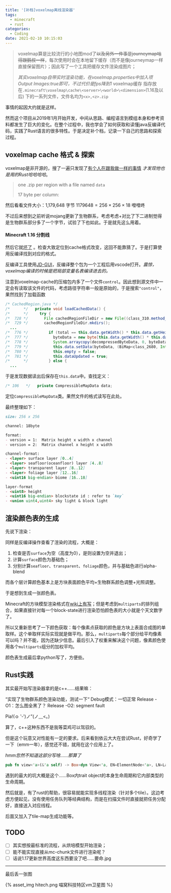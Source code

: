 ```yaml
---
title: '[补档]voxelmap离线渲染器'
tags: 
  - minecraft
  - rust
categories: 
  - Coding
date: 2021-02-10 10:15:03
---
```


> voxelmap算是比较流行的小地图mod了~~以及另外一件事是journeymap咕得跟鹅叔一样~~，每次使用时会在本地留下缓存（而不是像journeymap一样直接保留图片）；因此写了一个工具把缓存文件渲染成图片；
>
> *其实voxelmap自带实时渲染功能，在voxelmap.properties中加入项Output Images:true即可，不过代价是fps降到1*
> voxelmap缓存 指存放在`.minecraft\voxelmap\cache\<server>\<world>\<dimension>`(1.16及以后) 下的一系列文件，文件名均为`<x>,<z>.zip`
>

事情的起因大约就是这样。

然而这个项目从2019年1月开始开发，中间从思路、编程语言到模组本身和参考资料都发生了巨大的变化。在整个过程中，我也学会了如何获取和读懂java反编译代码，实践了Rust语言的很多特性。于是决定补个档，记录一下自己的思路和探索过程。

## voxelmap cache 格式 & 探索

voxelmap是非开源的，搜了一遍只发现了[有个人在跟我做一样的事情](https://github.com/Gjum/voxelmap-cache/blob/master/voxelmap-cache-format.md) *才发现他也是用的Rust哈哈哈哈*。

> one .zip per region with a file named `data`
>
> 17 byte per column:
>

然后看看文件大小：1,179,648 字节 $1179648=256\times256\times18$
噔噔咚

不过后来想到之前听说mojang更新了生物群系，考虑考虑+对比了下二进制觉得是生物群系部分多了一个字节，试验了下也如此。于是就先这么用着。

#### Minecraft 1.16 分割线

然后它就[坏了](https://github.com/DWCarrot/voxelmap-cache-render/issues/1) 。检查大致定位到cache格式改变，这回不能靠猜了。于是打算使用反编译找到对应的格式。

反编译工具使用[JD-GUI](http://java-decompiler.github.io/)，反编译整个包为一个工程后用vscode打开。*震惊，voxelmap编译的时候是把局部变量名表编译进去的。*

注意到voxelmap-cache的压缩包内多了一个文件`control`。因此想到源文件中一定会有读取该文件的代码，考虑路径字符串一般是原始的，于是搜索`"control"`，果然找到了加载函数

```java
/* CachedRegion.java */
/*      */   private void loadCachedData() {
/*      */     try {
/*  728 */       File cachedRegionFileDir = new File((class_310.method_1551()).field_1697, "/voxelmap/cache/" + this.worldNamePathPart + "/" + this.subworldNamePathPart + this.dimensionNamePathPart);
/*  729 */       cachedRegionFileDir.mkdirs();
  ...
/*  776 */         if (total == this.data.getWidth() * this.data.getHeight() * 18 && hashBiMap != null) {
/*  777 */           byteData = new byte[this.data.getWidth() * this.data.getHeight() * 18];
/*  778 */           System.arraycopy(decompressedByteData, 0, byteData, 0, byteData.length);
/*  779 */           this.data.setData(byteData, (BiMap<class_2680, Integer>)hashBiMap, version);
/*  780 */           this.empty = false;
/*  781 */           this.dataUpdated = true;
/*      */         } else {
  ...
```

于是发现数据读出后保存在`this.data`中。查找定义：

```java
/* 106   */   private CompressibleMapData data;
```

定位`CompressibleMapData`类。果然文件的格式读写在此处。

最终整理如下：

```markdown
size: 256 x 256

channel: 18byte

format:
- version = 1:  Matrix height x width x channel
- version = 2:  Matrix channel x height x width

channel-format:
- <layer> surface layer [0..4] 
- <layer> seafloor(oceanfloor) layer [4..8]
- <layer> transparent layer [8..12]
- <layer> foliage layer [12..16]
- <uint16 big-endian> biome [16..18]

layer-format
- <uint8> height
- <uint16 big-endian> blockstate id : refer to `key`
- <union uint4,uint4> sky light & block light
```

## 渲染颜色表的生成

先说下渲染：

同样是反编译操作查看了渲染的流程，大概是：

1. 检查是否`surface`为空（高度为0），是则设置为空并退出；
2. 计算`surface`颜色为基础色；
3. 分别计算`seafloor`、`transparent`、`foliage`颜色，并与基础色进行alpha-blend

而各个层计算颜色基本上是方块表面颜色平均+生物群系颜色调整+光照调整。

于是想到生成一张颜色表。

Minecraft的方块模型渲染格式在[wiki上有写](https://minecraft.gamepedia.com/Model)；但是考虑到`multiparts`的排列组合，如果直接针对每一个block-state进行渲染恐怕颜色表的大小就是个天文数字了。

所以又重新思考了一下颜色获取：每个像素点获取的颜色是方块上表面合成图的单取样。这个单取样实际实现就是做平均。那么，`multiparts`每个部分给平均像素可以吗？并不能，因为还缺少信息。最后引入了权重来解决这个问题，像素颜色使用各个`multiparts`组分的加权平均。

颜色表生成最后拿python写了，方便些。

## Rust实践

其实最开始写渲染器拿的是c++……结果嘛：

“实现了生物群系颜色渲染功能，测试一下“
Debug模式：一切正常
Release -O1：怎么图全黑了？
Release -O2: segment fault

Pia!(ｏ ‵-′)ノ”(ノ﹏<。)

算了，c++这种东西不是我等菜鸡可以驾驭的。

但是这个玩意又对性能有一定的要求。后来看到依云大大在尝试Rust，好奇学了一下（emm一年），感觉还不错，就用在这个应用上了。

*hmm忽然不知道这部分写啥……那算了*

```rust
pub fn view<'a>(&'a self) -> Box<dyn View<'a, EN=ElementNode<'a>, LN=LayerNode<'a>> + 'a> {
```

遇到的最大的坑大概是这个……Box内trait object的本身生命周期和它内部类型的生命周期。

然后就是，有了rust的帮助，很容易就能实现多线程渲染（针对多个tile）。这边考虑方便起见，没有使用任务队列等经典结构，而是在扫描文件时直接就把任务分配好，直接送入对应线程。

后面又加入了tile-map生成功能等。

## TODO

-[ ] 其实想按最标准的流程，从烘培模型开始渲染；
-[ ] 能不能实现直接从mc-chunk文件进行渲染呢？
-[ ] 话说1.17更新世界高度这东西要没了吧……要命.jpg

----

最后丢一张图

{% asset_img hitech.png 喵窝科技特区vm卫星图 %}